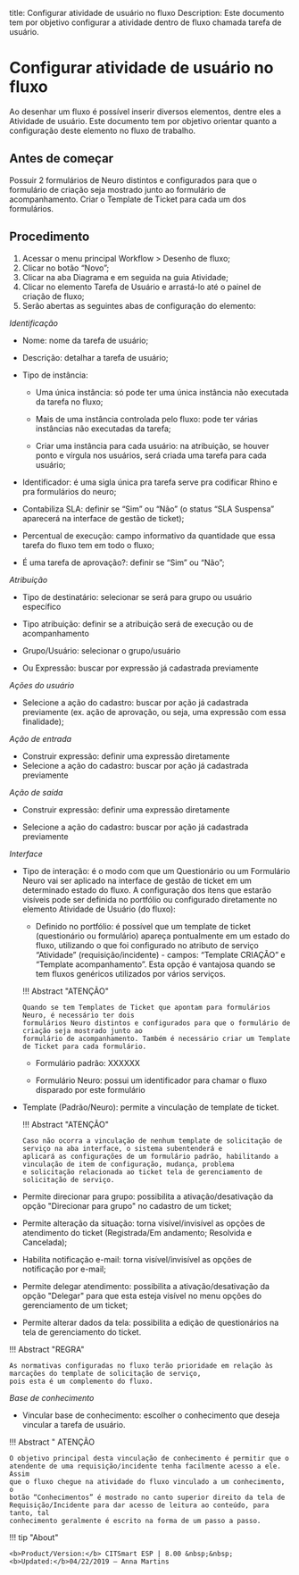 title: Configurar atividade de usuário no fluxo
Description: Este documento tem por objetivo configurar a atividade dentro de fluxo chamada tarefa de usuário. 
# Configurar atividade de usuário no fluxo 

Ao desenhar um fluxo é possível inserir diversos elementos, dentre eles a Atividade de usuário. Este documento tem por objetivo orientar quanto a configuração deste elemento no fluxo de trabalho.

Antes de começar
---------------

Possuir 2 formulários de Neuro distintos e configurados para que o formulário de criação seja mostrado junto ao formulário de acompanhamento. Criar o Template de Ticket para cada um dos formulários.

Procedimento
------------

1.	Acessar o menu principal Workflow > Desenho de fluxo;
2.	Clicar no botão “Novo”;
3.	Clicar na aba Diagrama e em seguida na guia Atividade;
4.	Clicar no elemento Tarefa de Usuário e arrastá-lo até o painel de criação de fluxo;
5.	Serão abertas as seguintes abas de configuração do elemento:

*Identificação*

*	Nome: nome da tarefa de usuário;

*	Descrição: detalhar a tarefa de usuário;

*	Tipo de instância:

    *	Uma única instância: só pode ter uma única instância não executada da tarefa no fluxo;
    
    *	Mais de uma instância controlada pelo fluxo: pode ter várias instâncias não executadas da tarefa;
    
    *	Criar uma instância para cada usuário: na atribuição, se houver ponto e vírgula nos usuários, será criada uma tarefa para cada usuário;

*	Identificador: é uma sigla única pra tarefa serve pra codificar Rhino e pra formulários do neuro;

*	Contabiliza SLA: definir se “Sim” ou “Não” (o status “SLA Suspensa” aparecerá na interface de gestão de ticket);

*	Percentual de execução: campo informativo da quantidade que essa tarefa do fluxo tem em todo o fluxo;

*	É uma tarefa de aprovação?: definir se “Sim” ou “Não”;

*Atribuição*

*	Tipo de destinatário: selecionar se será para grupo ou usuário específico

*	Tipo atribuição: definir se a atribuição será de execução ou de acompanhamento

*	Grupo/Usuário: selecionar o grupo/usuário

*	Ou Expressão: buscar por expressão já cadastrada previamente

*Ações do usuário*

*	Selecione a ação do cadastro: buscar por ação já cadastrada previamente (ex. ação de aprovação, ou seja, uma expressão com essa finalidade);

*Ação de entrada*

*	Construir expressão: definir uma expressão diretamente
*	Selecione a ação do cadastro: buscar por ação já cadastrada previamente

*Ação de saída*

*	Construir expressão: definir uma expressão diretamente

*	Selecione a ação do cadastro: buscar por ação já cadastrada previamente

*Interface*

*	Tipo de interação: é o modo com que um Questionário ou um Formulário Neuro vai ser aplicado na interface de gestão de ticket em um determinado estado do fluxo. A configuração dos itens que estarão visíveis pode ser definida no portfólio ou configurado diretamente no elemento Atividade de Usuário (do fluxo):

    *	Definido no portfólio: é possível que um template de ticket (questionário ou formulário) apareça pontualmente em um estado     do fluxo, utilizando o que foi configurado no atributo de serviço “Atividade” (requisição/incidente) - campos: “Template         CRIAÇÃO” e “Template acompanhamento”. Esta opção é vantajosa quando se tem fluxos genéricos utilizados por vários serviços.

    !!! Abstract "ATENÇÃO"

        Quando se tem Templates de Ticket que apontam para formulários Neuro, é necessário ter dois
        formulários Neuro distintos e configurados para que o formulário de criação seja mostrado junto ao 
        formulário de acompanhamento. Também é necessário criar um Template de Ticket para cada formulário.

    *	Formulário padrão: XXXXXX 

    *	Formulário Neuro: possui um identificador para chamar o fluxo disparado por este formulário

*	Template (Padrão/Neuro): permite a vinculação de template de ticket.

    !!! Abstract "ATENÇÃO"

        Caso não ocorra a vinculação de nenhum template de solicitação de serviço na aba interface, o sistema subentenderá e 
        aplicará as configurações de um formulário padrão, habilitando a vinculação de item de configuração, mudança, problema
        e solicitação relacionada ao ticket tela de gerenciamento de solicitação de serviço.
    
*	Permite direcionar para grupo: possibilita a ativação/desativação da opção "Direcionar para grupo" no cadastro de um ticket;

*	Permite alteração da situação: torna visível/invisível as opções de atendimento do ticket (Registrada/Em andamento; Resolvida e Cancelada);

*	Habilita notificação e-mail: torna visível/invisível as opções de notificação por e-mail;

*	Permite delegar atendimento: possibilita a ativação/desativação da opção "Delegar" para que esta esteja visível no menu opções do gerenciamento de um ticket;

*	Permite alterar dados da tela: possibilita a edição de questionários na tela de gerenciamento do ticket.

!!! Abstract "REGRA"    
    
    As normativas configuradas no fluxo terão prioridade em relação às marcações do template de solicitação de serviço,
    pois esta é um complemento do fluxo.
    
*Base de conhecimento*

   *  Vincular base de conhecimento: escolher o conhecimento que deseja
       vincular a tarefa de usuário.

!!! Abstract " ATENÇÃO

    O objetivo principal desta vinculação de conhecimento é permitir que o
    atendente de uma requisição/incidente tenha facilmente acesso a ele. Assim
    que o fluxo chegue na atividade do fluxo vinculado a um conhecimento, o
    botão “Conhecimentos” é mostrado no canto superior direito da tela de
    Requisição/Incidente para dar acesso de leitura ao conteúdo, para tanto, tal
    conhecimento geralmente é escrito na forma de um passo a passo.
    
    
!!! tip "About"

    <b>Product/Version:</b> CITSmart ESP | 8.00 &nbsp;&nbsp;
    <b>Updated:</b>04/22/2019 – Anna Martins
